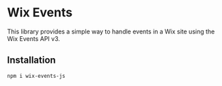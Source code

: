 # Wix Events

This library provides a simple way to handle events in a Wix site using the Wix Events API v3.

## Installation

```bash
npm i wix-events-js
```
